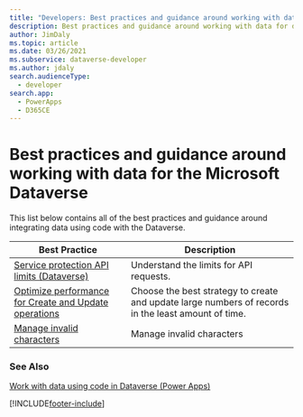 ```yaml
---
title: "Developers: Best practices and guidance around working with data for the Microsoft Dataverse | Microsoft Docs"
description: Best practices and guidance around working with data for developers of Microsoft Dataverse.
author: JimDaly
ms.topic: article
ms.date: 03/26/2021
ms.subservice: dataverse-developer
ms.author: jdaly
search.audienceType: 
  - developer
search.app: 
  - PowerApps
  - D365CE
---
```


# Best practices and guidance around working with data for the Microsoft Dataverse

This list below contains all of the best practices and guidance around integrating data using code with the Dataverse.

|Best Practice  |Description  |
|---------|---------|
|[Service protection API limits (Dataverse)](../../api-limits.md)|Understand the limits for API requests.|
|[Optimize performance for Create and Update operations](../../optimize-performance-create-update.md)|Choose the best strategy to create and update large numbers of records in the least amount of time.|
|[Manage invalid characters](invalidcharactersinfield.md)| Manage invalid characters |

### See Also

[Work with data using code in Dataverse (Power Apps)](../../work-with-data.md)<br />

[!INCLUDE[footer-include](../../../../includes/footer-banner.md)]